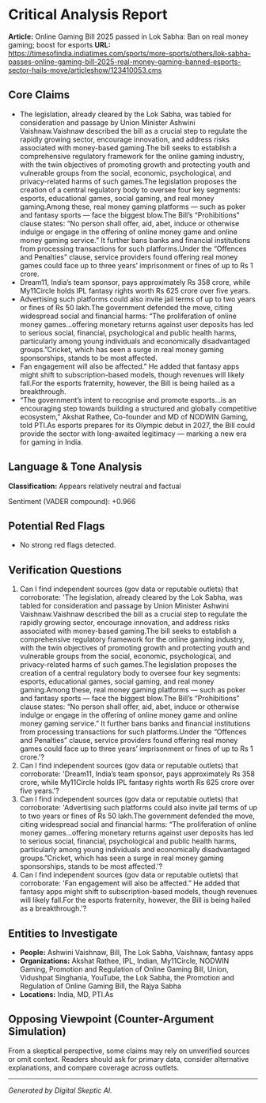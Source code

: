 # Critical Analysis Report
**Article:** Online Gaming Bill 2025 passed in Lok Sabha: Ban on real money gaming; boost for esports
**URL:** https://timesofindia.indiatimes.com/sports/more-sports/others/lok-sabha-passes-online-gaming-bill-2025-real-money-gaming-banned-esports-sector-hails-move/articleshow/123410053.cms

## Core Claims
- The legislation, already cleared by the Lok Sabha, was tabled for consideration and passage by Union Minister Ashwini Vaishnaw.Vaishnaw described the bill as a crucial step to regulate the rapidly growing sector, encourage innovation, and address risks associated with money-based gaming.The bill seeks to establish a comprehensive regulatory framework for the online gaming industry, with the twin objectives of promoting growth and protecting youth and vulnerable groups from the social, economic, psychological, and privacy-related harms of such games.The legislation proposes the creation of a central regulatory body to oversee four key segments: esports, educational games, social gaming, and real money gaming.Among these, real money gaming platforms — such as poker and fantasy sports — face the biggest blow.The Bill’s “Prohibitions” clause states: “No person shall offer, aid, abet, induce or otherwise indulge or engage in the offering of online money game and online money gaming service.” It further bans banks and financial institutions from processing transactions for such platforms.Under the “Offences and Penalties” clause, service providers found offering real money games could face up to three years’ imprisonment or fines of up to Rs 1 crore.
- Dream11, India’s team sponsor, pays approximately Rs 358 crore, while My11Circle holds IPL fantasy rights worth Rs 625 crore over five years.
- Advertising such platforms could also invite jail terms of up to two years or fines of Rs 50 lakh.The government defended the move, citing widespread social and financial harms: “The proliferation of online money games…offering monetary returns against user deposits has led to serious social, financial, psychological and public health harms, particularly among young individuals and economically disadvantaged groups.”Cricket, which has seen a surge in real money gaming sponsorships, stands to be most affected.
- Fan engagement will also be affected.” He added that fantasy apps might shift to subscription-based models, though revenues will likely fall.For the esports fraternity, however, the Bill is being hailed as a breakthrough.
- “The government’s intent to recognise and promote esports…is an encouraging step towards building a structured and globally competitive ecosystem,” Akshat Rathee, Co-founder and MD of NODWIN Gaming, told PTI.As esports prepares for its Olympic debut in 2027, the Bill could provide the sector with long-awaited legitimacy — marking a new era for gaming in India.

## Language & Tone Analysis
**Classification:** Appears relatively neutral and factual

Sentiment (VADER compound): +0.966

## Potential Red Flags
- No strong red flags detected.

## Verification Questions
1. Can I find independent sources (gov data or reputable outlets) that corroborate: 'The legislation, already cleared by the Lok Sabha, was tabled for consideration and passage by Union Minister Ashwini Vaishnaw.Vaishnaw described the bill as a crucial step to regulate the rapidly growing sector, encourage innovation, and address risks associated with money-based gaming.The bill seeks to establish a comprehensive regulatory framework for the online gaming industry, with the twin objectives of promoting growth and protecting youth and vulnerable groups from the social, economic, psychological, and privacy-related harms of such games.The legislation proposes the creation of a central regulatory body to oversee four key segments: esports, educational games, social gaming, and real money gaming.Among these, real money gaming platforms — such as poker and fantasy sports — face the biggest blow.The Bill’s “Prohibitions” clause states: “No person shall offer, aid, abet, induce or otherwise indulge or engage in the offering of online money game and online money gaming service.” It further bans banks and financial institutions from processing transactions for such platforms.Under the “Offences and Penalties” clause, service providers found offering real money games could face up to three years’ imprisonment or fines of up to Rs 1 crore.'?
2. Can I find independent sources (gov data or reputable outlets) that corroborate: 'Dream11, India’s team sponsor, pays approximately Rs 358 crore, while My11Circle holds IPL fantasy rights worth Rs 625 crore over five years.'?
3. Can I find independent sources (gov data or reputable outlets) that corroborate: 'Advertising such platforms could also invite jail terms of up to two years or fines of Rs 50 lakh.The government defended the move, citing widespread social and financial harms: “The proliferation of online money games…offering monetary returns against user deposits has led to serious social, financial, psychological and public health harms, particularly among young individuals and economically disadvantaged groups.”Cricket, which has seen a surge in real money gaming sponsorships, stands to be most affected.'?
4. Can I find independent sources (gov data or reputable outlets) that corroborate: 'Fan engagement will also be affected.” He added that fantasy apps might shift to subscription-based models, though revenues will likely fall.For the esports fraternity, however, the Bill is being hailed as a breakthrough.'?

## Entities to Investigate
- **People:** Ashwini Vaishnaw, Bill, The Lok Sabha, Vaishnaw, fantasy apps
- **Organizations:** Akshat Rathee, IPL, Indian, My11Circle, NODWIN Gaming, Promotion and Regulation of Online Gaming Bill, Union, Vidushpat Singhania, YouTube, the Lok Sabha, the Promotion and Regulation of Online Gaming Bill, the Rajya Sabha
- **Locations:** India, MD, PTI.As

## Opposing Viewpoint (Counter-Argument Simulation)
From a skeptical perspective, some claims may rely on unverified sources or omit context. Readers should ask for primary data, consider alternative explanations, and compare coverage across outlets.

---
*Generated by Digital Skeptic AI.*

